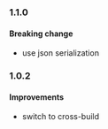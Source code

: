 
### 1.1.0

#### Breaking change
* use json serialization

### 1.0.2

#### Improvements
* switch to cross-build
